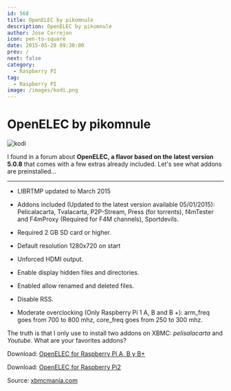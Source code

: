 ```yaml
---
id: 568
title: OpenELEC by pikomnule
description: OpenELEC by pikomnule
author: Jose Cerrejon
icon: pen-to-square
date: 2015-05-28 09:38:00
prev: /
next: false
category:
  - Raspberry PI
tag:
  - Raspberry PI
image: /images/kodi.png
---
```


# OpenELEC by pikomnule

![kodi](/images/kodi.png)

I found in a forum about **OpenELEC, a flavor based on the latest version 5.0.8** that comes with a few extras already included. Let's see what addons are preinstalled...

- - -
* LIBRTMP updated to March 2015

* Addons included (Updated to the latest version available 05/01/2015): Pelicalacarta, Tvalacarta, P2P-Stream, Press (for torrents), f4mTester and F4mProxy (Required for F4M channels), Sportdevils.

* Required 2 GB SD card or higher.

* Default resolution 1280x720 on start

* Unforced HDMI output.

* Enable display hidden files and directories.

* Enabled allow renamed and deleted files.

* Disable RSS.

* Moderate overclocking (Only Raspberry Pi 1 A, B and B +): arm_freq goes from 700 to 800 mhz, core_freq goes from 250 to 300 mhz.

The truth is that I only use to install two addons on XBMC: *pelisalacarta* and *Youtube*. What are your favorites addons?

Download: [OpenELEC for Raspberry Pi A, B y B+](http://www.mediafire.com/download/4ig1tc78hdt1ict/OpenELEC-RPi.arm-5.0.8_By_PK.rar)

Download: [OpenELEC for Raspberry Pi2](http://www.mediafire.com/download/h8b686l0d6f3g5g/OpenELEC-RPi2.arm-5.0.8_By_PK.rar)

Source: [xbmcmania.com](http://www.xbmcmania.com/index.php?PHPSESSID=1e5d9b9ef4f62df7cf2cc182258e037c&topic=3812.0)